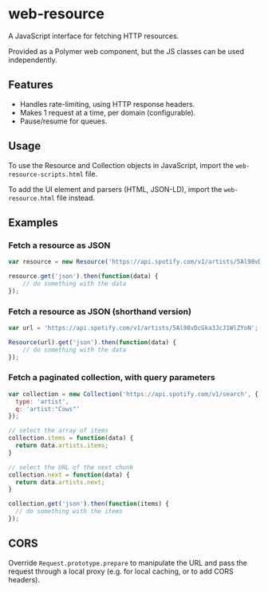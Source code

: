 # web-resource

A JavaScript interface for fetching HTTP resources.

Provided as a Polymer web component, but the JS classes can be used independently.

## Features

* Handles rate-limiting, using HTTP response headers.
* Makes 1 request at a time, per domain (configurable).
* Pause/resume for queues.

## Usage

To use the Resource and Collection objects in JavaScript, import the `web-resource-scripts.html` file.

To add the UI element and parsers (HTML, JSON-LD), import the `web-resource.html` file instead.

## Examples

### Fetch a resource as JSON

```javascript
var resource = new Resource('https://api.spotify.com/v1/artists/5Al98vDcGka3JcJ1WlZYoN');

resource.get('json').then(function(data) {
    // do something with the data
});
```

### Fetch a resource as JSON (shorthand version)
```javascript
var url = 'https://api.spotify.com/v1/artists/5Al98vDcGka3JcJ1WlZYoN';

Resource(url).get('json').then(function(data) {
    // do something with the data
});
```

### Fetch a paginated collection, with query parameters
```javascript
var collection = new Collection('https://api.spotify.com/v1/search', {
  type: 'artist',
  q: 'artist:"Cows"'
});

// select the array of items
collection.items = function(data) {
  return data.artists.items;
}

// select the URL of the next chunk
collection.next = function(data) {
  return data.artists.next;
}

collection.get('json').then(function(items) {
  // do something with the items
});
```

## CORS

Override `Request.prototype.prepare` to manipulate the URL and pass the request through a local proxy (e.g. for local caching, or to add CORS headers).
